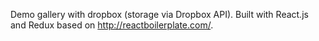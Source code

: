 Demo gallery with dropbox (storage via Dropbox API). Built with React.js and Redux based on http://reactboilerplate.com/. 